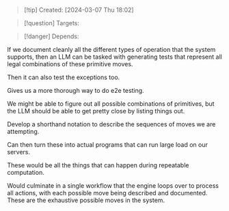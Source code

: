 
>[!tip] Created: [2024-03-07 Thu 18:02]

>[!question] Targets: 

>[!danger] Depends: 

If we document cleanly all the different types of operation that the system supports, then an LLM can be tasked with generating tests that represent all legal combinations of these primitive moves.

Then it can also test the exceptions too.

Gives us a more thorough way to do e2e testing.

We might be able to figure out all possible combinations of primitives, but the LLM should be able to get pretty close by listing things out.

Develop a shorthand notation to describe the sequences of moves we are attempting.

Can then turn these into actual programs that can run large load on our servers.

These would be all the things that can happen during repeatable computation.

Would culminate in a single workflow that the engine loops over to process all actions, with each possible move being described and documented.  These are the exhaustive possible moves in the system.